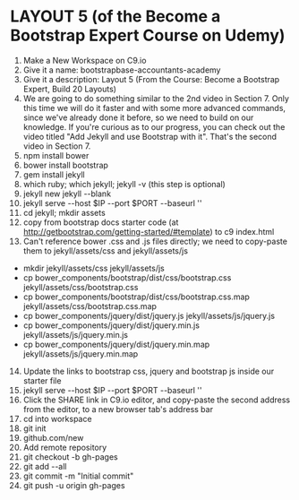 # LAYOUT 5 (of the Become a Bootstrap Expert Course on Udemy)

1. Make a New Workspace on C9.io
2. Give it a name: bootstrapbase-accountants-academy
3. Give it a description: Layout 5 (From the Course: Become a Bootstrap Expert, Build 20 Layouts)
4. We are going to do something similar to the 2nd video in Section 7. Only this time we will do it faster and with some more advanced commands, since we've already done it before, so we need to build on our knowledge. If you're curious as to our progress, you can check out the video titled "Add Jekyll and use Bootstrap with it". That's the second video in Section 7.
5. npm install bower
6. bower install bootstrap
7. gem install jekyll
8. which ruby; which jekyll; jekyll -v (this step is optional)
9. jekyll new jekyll --blank
10. jekyll serve --host $IP --port $PORT --baseurl ''
11. cd jekyll; mkdir assets
12. copy from bootstrap docs starter code (at http://getbootstrap.com/getting-started/#template) to c9 index.html
13. Can't reference bower .css and .js files directly; we need to copy-paste them to jekyll/assets/css and jekyll/assets/js
  - mkdir jekyll/assets/css jekyll/assets/js
  - cp bower_components/bootstrap/dist/css/bootstrap.css jekyll/assets/css/bootstrap.css
  - cp bower_components/bootstrap/dist/css/bootstrap.css.map jekyll/assets/css/bootstrap.css.map
  - cp bower_components/jquery/dist/jquery.js jekyll/assets/js/jquery.js
  - cp bower_components/jquery/dist/jquery.min.js jekyll/assets/js/jquery.min.js
  - cp bower_components/jquery/dist/jquery.min.map jekyll/assets/js/jquery.min.map
14. Update the links to bootstrap css, jquery and bootstrap js inside our starter file
15. jekyll serve --host $IP --port $PORT --baseurl ''
16. Click the SHARE link in C9.io editor, and copy-paste the second address from the editor, to a new browser tab's address bar
17. cd into workspace
18. git init
21. github.com/new
21. Add remote repository
22. git checkout -b gh-pages
23. git add --all
24. git commit -m "Initial commit" 
25. git push -u origin gh-pages